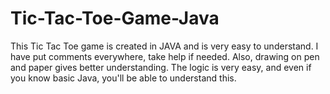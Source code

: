 # Tic-Tac-Toe-Game-Java
This Tic Tac Toe game is created in JAVA and is very easy to understand. I have put comments everywhere, take help if needed. Also, drawing on pen and paper gives better understanding.
The logic is very easy, and even if you know basic Java, you'll be able to understand this.
